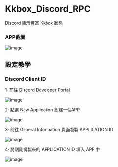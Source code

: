 # Kkbox_Discord_RPC
Discord 顯示豐富 Kkbox 狀態

### APP截圖

![image](https://user-images.githubusercontent.com/42506064/190570095-ed8d5373-4a19-4697-a788-c3a5cf97c592.png)


## 設定教學

### Discord Client ID 

1· 前往 [Discord Developer Portal](https://discord.com/developers/applications)

![image](https://user-images.githubusercontent.com/42506064/190571984-5705efc0-e829-42ce-a1dc-f66cbbeb1750.png)


2· 點選 New Application 創建一個APP

![image](https://user-images.githubusercontent.com/42506064/190571906-74766290-1827-4a80-8d7e-ce78cecb090b.png)

3· 前往 General Information 頁面複製 APPLICATION ID

![image](https://user-images.githubusercontent.com/42506064/190572481-bf26d00c-ccbb-4495-97d5-57a0b4bf2d7f.png)

4· 將剛剛複製來的 APPLICATION ID 填入 APP 中

![image](https://user-images.githubusercontent.com/42506064/190573403-07897dfc-5681-49d7-8f44-65c1a00c3436.png)